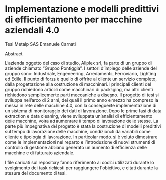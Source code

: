# Implementazione e modelli predittivi di efficientamento per macchine aziendali 4.0
Tesi Metalp SAS Emanuele Carnati

Abstract

L’azienda oggetto del caso di studio, Allplex srl, fa parte di un gruppo di aziende chiamato “Gruppo Pontiggia”. I settori d’impiego delle aziende del gruppo sono: Industriale, Engeneering, Arredamento, Ferroviario, Lighting ed Edile. Il punto di forza è quello di offrire al cliente un servizio completo, dalla progettazione alla costruzione di macchinari.
I principali clienti del gruppo richiedono articoli come macchinari di packaging, ma altri clienti richiedono semplicemente parti meccaniche a disegno.
Il progetto di tesi si sviluppa nell’arco di 2 anni, dei quali il primo anno e mezzo ha compreso la messa in rete delle macchine 4.0, con la conseguente implementazione di un sistema di monitoraggio dei dati di lavorazione. Dopo le prime fasi di data extraction e data cleaning, viene sviluppata un’analisi di efficientamento delle macchine, volta ad aumentare il tempo di lavorazione delle stesse. La parte più impegnativa del progetto è stata la costruzione di modelli predittivi sul tempo di lavorazione delle macchine, condizionati da variabili come cliente e tipologia di lavorazione. In particolar modo, si è voluto dimostrare come le implementazioni nel reparto e l’introduzione di nuovi strumenti di controllo di gestione abbiano generato un aumento di efficienza delle macchine e di fatturato aziendale.


I file caricati sul repository fanno riferimento ai codici utilizzati durante lo svolgimento dei task richiesti per raggiungere l'obiettivo, e citati durante la stesura del documento di tesi.

